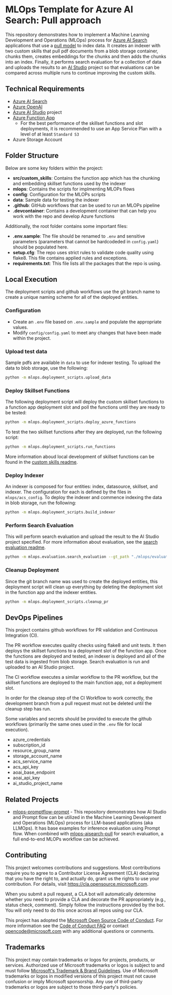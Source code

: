 # MLOps Template for Azure AI Search: Pull approach

This repository demonstrates how to implement a Machine Learning Development and Operations (MLOps) process for [Azure AI Search](https://learn.microsoft.com/en-us/azure/search/) applications that use a [pull model](https://learn.microsoft.com/en-us/azure/search/search-what-is-data-import#pulling-data-into-an-index) to index data. It creates an indexer with two custom skills that pull pdf documents from a blob storage container, chunks them, creates embeddings for the chunks and then adds the chunks into an index. Finally, it performs search evaluation for a collection of data and uploads the results to an [AI Studio](https://learn.microsoft.com/en-us/azure/ai-studio/) project so that evaluations can be compared across multiple runs to continue improving the custom skills.

## Technical Requirements

- [Azure AI Search](https://learn.microsoft.com/en-us/azure/search/)
- [Azure OpenAI](https://learn.microsoft.com/en-us/azure/ai-services/openai/overview)
- [Azure AI Studio](https://learn.microsoft.com/en-us/azure/ai-studio/) project
- [Azure Function App](https://learn.microsoft.com/en-us/azure/azure-functions/)
  - For the best performance of the skillset functions and slot deployments, it is recommended to use an App Service Plan with a level of at least `Standard S3`
- Azure Storage Account

## Folder Structure

Below are some key folders within the project:

- **src/custom_skills**: Contains the function app which has the chunking and embedding skillset functions used by the indexer
- **mlops**: Contains the scripts for implmenting MLOPs flows
- **config**: Configuration for the MLOPs scripts
- **data**: Sample data for testing the indexer
- **.github**: GitHub workflows that can be used to run an MLOPs pipeline
- **.devcontainer**: Contains a development container that can help you work with the repo and develop Azure functions

Additionally, the root folder contains some important files:

- **.env.sample**: The file should be renamed to `.env` and sensitive parameters (parameters that cannot be hardcodeded in `config.yaml`) should be populated here.
- **setup.cfg**: The repo uses strict rules to validate code quality using flake8. This file contains applied rules and exceptions.
- **requirements.txt**: This file lists all the packages that the repo is using.

## Local Execution

The deployment scripts and github workflows use the git branch name to create a unique naming scheme for all of the deployed entities.

### Configuration

- Create an `.env` file based on `.env.sample` and populate the appropriate values.
- Modify `config/config.yaml` to meet any changes that have been made within the project.

### Upload test data

Sample pdfs are available in `data` to use for indexer testing.  To upload the data to blob storage, use the following:

```sh
python -m mlops.deployment_scripts.upload_data
```

### Deploy Skillset Functions

The following deployment script will deploy the custom skillset functions to a function app deployment slot and poll the functions until they are ready to be tested:

```sh
python -m mlops.deployment_scripts.deploy_azure_functions
```

To test the two skillset functions after they are deployed, run the following script:

```sh
python -m mlops.deployment_scripts.run_functions
```

More information aboud local development of skillset functions can be found in the [custom skills readme](./src/custom_skills/readme.md).

### Deploy Indexer

An indexer is composed for four entities: index, datasource, skillset, and indexer.  The configuration for each is defined by the files in `mlops/acs_config`. To deploy the indexer and commence indexing the data in blob storage, run the following:

```sh
python -m mlops.deployment_scripts.build_indexer
```

### Perform Search Evaluation

This will perform search evaluation and upload the result to the AI Studio project specified. For more information about evaluation, see the [search evaluation readme](/mlops/evaluation/readme.md).

```sh
python -m mlops.evaluation.search_evaluation --gt_path "./mlops/evaluation/data/search_evaluation_data.jsonl" --semantic_config my-semantic-config
```

### Cleanup Deployment

Since the git branch name was used to create the deployed entities, this deployment script will clean up everything by deleting the deployment slot in the function app and the indexer entities.

```sh
python -m mlops.deployment_scripts.cleanup_pr
```

## DevOps Pipelines

This project contains github workflows for PR validation and Continuous Integration (CI).

The PR workflow executes quality checks using flake8 and unit tests. It then deploys the skillset functions to a deployment slot of the function app.  Once the functions are deployed and tested, an indexer is deployed and all of the test data is ingested from blob storage.  Search evaluation is run and uploaded to an AI Studio project.

The CI workflow executes a similar workflow to the PR workflow, but the skillset functions are deployed to the main function app, not a deployment slot.

In order for the cleanup step of the CI Workflow to work correctly, the development branch from a pull request must not be deleted until the cleanup step has run.

Some variables and secrets should be provided to execute the github workflows (primarily the same ones used in the `.env` file for local execution).

- azure_credentials
- subscription_id
- resource_group_name
- storage_account_name
- acs_service_name
- acs_api_key
- aoai_base_endpoint
- aoai_api_key
- ai_studio_project_name

## Related Projects

- [mlops-promptflow-prompt](https://github.com/microsoft/mlops-promptflow-prompt) - This repository demonstrates how AI Studio and Prompt flow can be utilized in the Machine Learning Development and Operations (MLOps) process for LLM-based applications (aka LLMOps). It has base examples for inference evaluation using Prompt flow. When combined with [mlops-aisearch-pull](/README.md) for search evaluation, a full end-to-end MLOPs workflow can be achieved.

## Contributing

This project welcomes contributions and suggestions.  Most contributions require you to agree to a
Contributor License Agreement (CLA) declaring that you have the right to, and actually do, grant us
the rights to use your contribution. For details, visit <https://cla.opensource.microsoft.com>.

When you submit a pull request, a CLA bot will automatically determine whether you need to provide
a CLA and decorate the PR appropriately (e.g., status check, comment). Simply follow the instructions
provided by the bot. You will only need to do this once across all repos using our CLA.

This project has adopted the [Microsoft Open Source Code of Conduct](https://opensource.microsoft.com/codeofconduct/).
For more information see the [Code of Conduct FAQ](https://opensource.microsoft.com/codeofconduct/faq/) or
contact [opencode@microsoft.com](mailto:opencode@microsoft.com) with any additional questions or comments.

## Trademarks

This project may contain trademarks or logos for projects, products, or services. Authorized use of Microsoft
trademarks or logos is subject to and must follow
[Microsoft's Trademark & Brand Guidelines](https://www.microsoft.com/en-us/legal/intellectualproperty/trademarks/usage/general).
Use of Microsoft trademarks or logos in modified versions of this project must not cause confusion or imply Microsoft sponsorship.
Any use of third-party trademarks or logos are subject to those third-party's policies.
